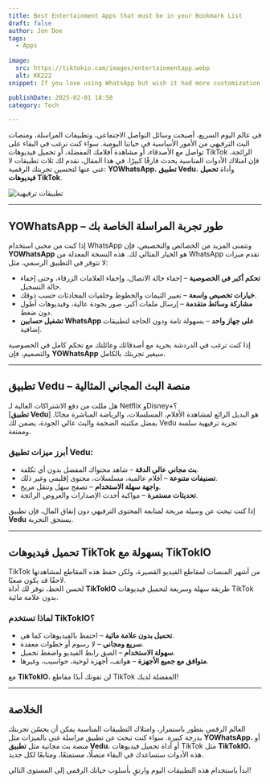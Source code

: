 ```yaml
---
title: Best Entertainment Apps that must be in your Bookmark List
draft: false
author: Jon Doe 
tags:
  - Apps
  
image:
  src: https://tiktokio.cam/images/entertainmentapp.webp
  alt: KK222
snippet: If you love using WhatsApp but wish it had more customization and privacy features, YOWhatsApp is the perfect solution.

publishDate: 2025-02-01 18:50
category: Tech

---
```


في عالم اليوم السريع، أصبحت وسائل التواصل الاجتماعي، وتطبيقات المراسلة، ومنصات البث الترفيهي من الأمور الأساسية في حياتنا اليومية. سواء كنت ترغب في البقاء على تواصل مع الأصدقاء، أو مشاهدة أفلامك المفضلة، أو تحميل فيديوهات TikTok الرائجة، فإن امتلاك الأدوات المناسبة يحدث فارقًا كبيرًا. في هذا المقال، نقدم لك ثلاث تطبيقات لا غنى عنها لتحسين تجربتك الرقمية: **YOWhatsApp**، **تطبيق Vedu**، وأداة **تحميل فيديوهات TikTok**.

![تطبيقات ترفيهية](https://tiktokio.cam/images/entertainmentapp.webp)

---

## YOWhatsApp – طور تجربة المراسلة الخاصة بك ##

إذا كنت من محبي استخدام WhatsApp وتتمنى المزيد من الخصائص والتخصيص، فإن **YOWhatsApp** هو الخيار المثالي لك. هذه النسخة المعدلة من WhatsApp تقدم ميزات لا تتوفر في التطبيق الرسمي، مثل:

* **تحكم أكبر في الخصوصية** – إخفاء حالة الاتصال، وإخفاء العلامات الزرقاء، وحتى إخفاء حالة التسجيل.  
* **خيارات تخصيص واسعة** – تغيير الثيمات والخطوط وخلفيات المحادثات حسب ذوقك.  
* **مشاركة وسائط متقدمة** – إرسال ملفات أكبر، صور بجودة عالية، وفيديوهات أطول دون ضغط.  
* **تشغيل حسابين WhatsApp على جهاز واحد** – بسهولة تامة ودون الحاجة لتطبيقات إضافية.

إذا كنت ترغب في الدردشة بحرية مع أصدقائك وعائلتك مع تحكم كامل في الخصوصية والتصميم، فإن **YOWhatsApp** سيغير تجربتك بالكامل.

---

## تطبيق Vedu – منصة البث المجاني المثالية ##

هل مللت من دفع الاشتراكات العالية لـ Netflix وDisney+؟  
[**تطبيق Vedu**] هو البديل الرائع لمشاهدة الأفلام، المسلسلات، والرياضة المباشرة مجانًا. بفضل مكتبته الضخمة والبث عالي الجودة، يضمن لك Vedu تجربة ترفيهية سلسة وممتعة.

### أبرز ميزات تطبيق Vedu:
* **بث مجاني عالي الدقة** – شاهد محتواك المفضل بدون أي تكلفة.  
* **تصنيفات متنوعة** – أفلام عالمية، مسلسلات، محتوى إقليمي وغير ذلك.  
* **واجهة سهلة الاستخدام** – تصفح سهل وتنقل مريح.  
* **تحديثات مستمرة** – مواكبة أحدث الإصدارات والعروض الرائجة.

إذا كنت تبحث عن وسيلة مريحة لمتابعة المحتوى الترفيهي دون إنفاق المال، فإن تطبيق **Vedu** يستحق التجربة.

---

## تحميل فيديوهات TikTok بسهولة مع TikTokIO ##

TikTok من أشهر المنصات لمقاطع الفيديو القصيرة، ولكن حفظ هذه المقاطع لمشاهدتها لاحقًا قد يكون صعبًا.  
لحسن الحظ، توفر لك أداة **TikTokIO** طريقة سهلة وسريعة لتحميل فيديوهات TikTok بدون علامة مائية.

### لماذا تستخدم TikTokIO؟
* **تحميل بدون علامة مائية** – احتفظ بالفيديوهات كما هي.  
* **سريع ومجاني** – لا رسوم أو خطوات معقدة.  
* **سهولة الاستخدام** – الصق رابط الفيديو واضغط تحميل.  
* **متوافق مع جميع الأجهزة** – هواتف، أجهزة لوحية، حواسيب، وغيرها.

مع **TikTokIO**، لن تفوتك أبدًا مقاطع TikTok المفضلة لديك!

---

## الخلاصة ##

العالم الرقمي يتطور باستمرار، وامتلاك التطبيقات المناسبة يمكن أن يحسّن تجربتك بدرجة كبيرة. سواء كنت تبحث عن تطبيق مراسلة غني بالميزات مثل **YOWhatsApp**، أو منصة بث مجانية مثل **تطبيق Vedu**، أو أداة تحميل فيديوهات TikTok مثل **TikTokIO**، هذه الأدوات ستساعدك في البقاء متصلًا، مستمتعًا، ومتابعًا لكل جديد.

ابدأ باستخدام هذه التطبيقات اليوم وارتقِ بأسلوب حياتك الرقمي إلى المستوى التالي!
